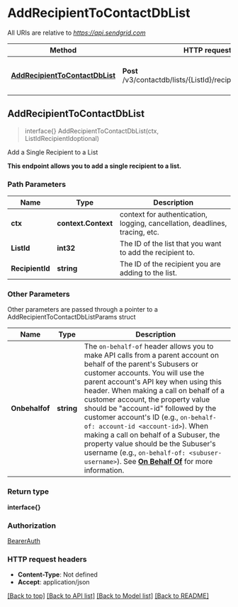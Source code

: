 # AddRecipientToContactDbList

All URIs are relative to *https://api.sendgrid.com*

Method | HTTP request | Description
------------- | ------------- | -------------
[**AddRecipientToContactDbList**](AddRecipientToContactDbList.md#AddRecipientToContactDbList) | **Post** /v3/contactdb/lists/{ListId}/recipients/{RecipientId} | Add a Single Recipient to a List



## AddRecipientToContactDbList

> interface{} AddRecipientToContactDbList(ctx, ListIdRecipientIdoptional)

Add a Single Recipient to a List

**This endpoint allows you to add a single recipient to a list.**

### Path Parameters


Name | Type | Description
------------- | ------------- | -------------
**ctx** | **context.Context** | context for authentication, logging, cancellation, deadlines, tracing, etc.
**ListId** | **int32** | The ID of the list that you want to add the recipient to.
**RecipientId** | **string** | The ID of the recipient you are adding to the list.

### Other Parameters

Other parameters are passed through a pointer to a AddRecipientToContactDbListParams struct


Name | Type | Description
------------- | ------------- | -------------
**Onbehalfof** | **string** | The `on-behalf-of` header allows you to make API calls from a parent account on behalf of the parent's Subusers or customer accounts. You will use the parent account's API key when using this header. When making a call on behalf of a customer account, the property value should be \"account-id\" followed by the customer account's ID (e.g., `on-behalf-of: account-id <account-id>`). When making a call on behalf of a Subuser, the property value should be the Subuser's username (e.g., `on-behalf-of: <subuser-username>`). See [**On Behalf Of**](https://docs.sendgrid.com/api-reference/how-to-use-the-sendgrid-v3-api/on-behalf-of) for more information.

### Return type

**interface{}**

### Authorization

[BearerAuth](../README.md#BearerAuth)

### HTTP request headers

- **Content-Type**: Not defined
- **Accept**: application/json

[[Back to top]](#) [[Back to API list]](../README.md#documentation-for-api-endpoints)
[[Back to Model list]](../README.md#documentation-for-models)
[[Back to README]](../README.md)

